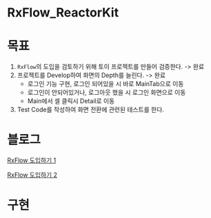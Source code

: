 # RxFlow_ReactorKit

# 목표

1. `RxFlow`의 도입을 검토하기 위해 토이 프로젝트를 만들어 검증한다. -> 완료
2. 프로젝트를 Develop하여 화면의 Depth를 늘린다. -> 완료
   - 로그인 기능 구현, 로그인 되어있을 시 바로 MainTab으로 이동
   - 로그인이 안되어있거나, 로그아웃 했을 시 로그인 화면으로 이동
   - Main에서 셀 클릭시 Detail로 이동
4. Test Code를 작성하여 화면 전환에 관련된 테스트를 한다.

# 블로그

[RxFlow 도입하기 1](https://velog.io/@hansangjin96/RxSwift-RxFlow-%EC%A0%81%EC%9A%A9%ED%95%98%EA%B8%B0-1)

[RxFlow 도입하기 2](https://velog.io/@hansangjin96/RxSwift-RxFlow-%EC%A0%81%EC%9A%A9%ED%95%98%EA%B8%B0-2)

# 구현

[](https://github.com/hansangjin96/RxFlow_ReactorKit/blob/main/%ED%99%94%EB%A9%B4-%EA%B8%B0%EB%A1%9D-2021-04-12-%EC%98%A4%ED%9B%84-4.00.24.gif)
